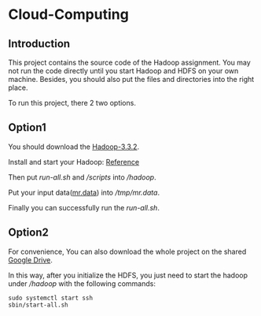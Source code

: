 # Cloud-Computing

## Introduction
This project contains the source code of the Hadoop assignment. You may not run the code directly until you start Hadoop and HDFS on your own machine. Besides, you should also put the files and directories into the right place.

To run this project, there 2 two options.

## Option1
You should download the [Hadoop-3.3.2](https://dlcdn.apache.org/hadoop/core/hadoop-3.3.2/).

Install and start your Hadoop: [Reference](https://www.michael-noll.com/tutorials/running-hadoop-on-ubuntu-linux-single-node-cluster/)

Then put *run-all.sh* and */scripts* into */hadoop*.

Put your input data([mr.data](http://soudeh.net/teaching/cloud/files/mr.data)) into */tmp/mr.data*.

Finally you can successfully run the *run-all.sh*.

## Option2
For convenience, You can also download the whole project on the shared [Google Drive](https://drive.google.com/file/d/1YJQ1eJgdAhDF_5VfRq3AS6xTM45r0Im6/view?usp=sharing).

In this way, after you initialize the HDFS, you just need to start the hadoop under */hadoop* with the following commands:
```
sudo systemctl start ssh
sbin/start-all.sh
```
